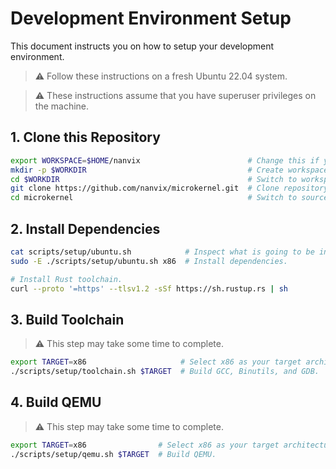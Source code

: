 # Development Environment Setup

This document instructs you on how to setup your development environment.

> ⚠️ Follow these instructions on a fresh Ubuntu 22.04 system.

> ⚠️ These instructions assume that you have superuser privileges on the machine.

## 1. Clone this Repository

```bash
export WORKSPACE=$HOME/nanvix                        # Change this if you want.
mkdir -p $WORKDIR                                    # Create workspace.
cd $WORKDIR                                          # Switch to workspace.
git clone https://github.com/nanvix/microkernel.git  # Clone repository.
cd microkernel                                       # Switch to source tree.
```

## 2. Install Dependencies

```bash
cat scripts/setup/ubuntu.sh            # Inspect what is going to be installed.
sudo -E ./scripts/setup/ubuntu.sh x86  # Install dependencies.

# Install Rust toolchain.
curl --proto '=https' --tlsv1.2 -sSf https://sh.rustup.rs | sh
```

## 3. Build Toolchain

> ⚠️ This step may take some time to complete.

```bash
export TARGET=x86                     # Select x86 as your target architecture.
./scripts/setup/toolchain.sh $TARGET  # Build GCC, Binutils, and GDB.
```

## 4. Build QEMU

> ⚠️ This step may take some time to complete.

```bash
export TARGET=x86                # Select x86 as your target architecture.
./scripts/setup/qemu.sh $TARGET  # Build QEMU.
```
